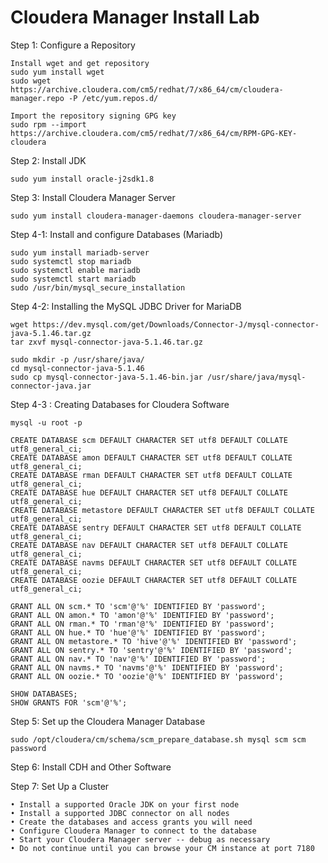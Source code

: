 # Cloudera Manager Install Lab

Step 1: Configure a Repository
```
Install wget and get repository
sudo yum install wget
sudo wget https://archive.cloudera.com/cm5/redhat/7/x86_64/cm/cloudera-manager.repo -P /etc/yum.repos.d/
          
Import the repository signing GPG key
sudo rpm --import https://archive.cloudera.com/cm5/redhat/7/x86_64/cm/RPM-GPG-KEY-cloudera
```

Step 2: Install JDK
```
sudo yum install oracle-j2sdk1.8
```

Step 3: Install Cloudera Manager Server
```
sudo yum install cloudera-manager-daemons cloudera-manager-server
```

Step 4-1: Install and configure Databases (Mariadb)
```
sudo yum install mariadb-server
sudo systemctl stop mariadb
sudo systemctl enable mariadb
sudo systemctl start mariadb
sudo /usr/bin/mysql_secure_installation
```
Step 4-2: Installing the MySQL JDBC Driver for MariaDB
```
wget https://dev.mysql.com/get/Downloads/Connector-J/mysql-connector-java-5.1.46.tar.gz
tar zxvf mysql-connector-java-5.1.46.tar.gz

sudo mkdir -p /usr/share/java/
cd mysql-connector-java-5.1.46
sudo cp mysql-connector-java-5.1.46-bin.jar /usr/share/java/mysql-connector-java.jar
```

Step 4-3 : Creating Databases for Cloudera Software
```
mysql -u root -p

CREATE DATABASE scm DEFAULT CHARACTER SET utf8 DEFAULT COLLATE utf8_general_ci;
CREATE DATABASE amon DEFAULT CHARACTER SET utf8 DEFAULT COLLATE utf8_general_ci;
CREATE DATABASE rman DEFAULT CHARACTER SET utf8 DEFAULT COLLATE utf8_general_ci;
CREATE DATABASE hue DEFAULT CHARACTER SET utf8 DEFAULT COLLATE utf8_general_ci;
CREATE DATABASE metastore DEFAULT CHARACTER SET utf8 DEFAULT COLLATE utf8_general_ci;
CREATE DATABASE sentry DEFAULT CHARACTER SET utf8 DEFAULT COLLATE utf8_general_ci;
CREATE DATABASE nav DEFAULT CHARACTER SET utf8 DEFAULT COLLATE utf8_general_ci;
CREATE DATABASE navms DEFAULT CHARACTER SET utf8 DEFAULT COLLATE utf8_general_ci;
CREATE DATABASE oozie DEFAULT CHARACTER SET utf8 DEFAULT COLLATE utf8_general_ci;

GRANT ALL ON scm.* TO 'scm'@'%' IDENTIFIED BY 'password';
GRANT ALL ON amon.* TO 'amon'@'%' IDENTIFIED BY 'password';
GRANT ALL ON rman.* TO 'rman'@'%' IDENTIFIED BY 'password';
GRANT ALL ON hue.* TO 'hue'@'%' IDENTIFIED BY 'password';
GRANT ALL ON metastore.* TO 'hive'@'%' IDENTIFIED BY 'password';
GRANT ALL ON sentry.* TO 'sentry'@'%' IDENTIFIED BY 'password';
GRANT ALL ON nav.* TO 'nav'@'%' IDENTIFIED BY 'password';
GRANT ALL ON navms.* TO 'navms'@'%' IDENTIFIED BY 'password';
GRANT ALL ON oozie.* TO 'oozie'@'%' IDENTIFIED BY 'password';

SHOW DATABASES;
SHOW GRANTS FOR 'scm'@'%';

```

Step 5: Set up the Cloudera Manager Database
```
sudo /opt/cloudera/cm/schema/scm_prepare_database.sh mysql scm scm password
```

Step 6: Install CDH and Other Software

Step 7: Set Up a Cluster


	• Install a supported Oracle JDK on your first node 
	• Install a supported JDBC connector on all nodes 
	• Create the databases and access grants you will need 
	• Configure Cloudera Manager to connect to the database 
	• Start your Cloudera Manager server -- debug as necessary 
	• Do not continue until you can browse your CM instance at port 7180

